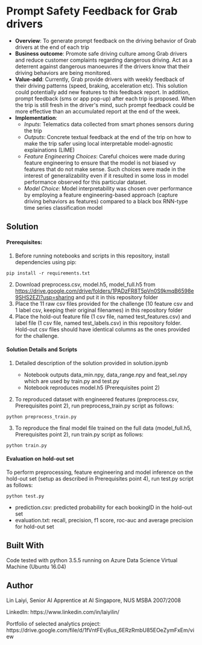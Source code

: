 # Prompt Safety Feedback for Grab drivers 

- **Overview**: To generate prompt feedback on the driving behavior of Grab drivers at the end of each trip    
- **Business outcome**: Promote safe driving culture among Grab drivers and reduce customer complaints regarding dangerous driving. Act as a deterrent against dangerous manoeuvres if the drivers know that their driving behaviors are being monitored.    
- **Value-add**: Currently, Grab provide drivers with weekly feedback of their driving patterns (speed, braking, acceleration etc). This solution could potentially add new features to this feedback report. In addition, prompt feedback (sms or app pop-up) after each trip is proposed. When the trip is still fresh in the driver's mind, such prompt feedback could be more effective than an accumulated report at the end of the week.   
- **Implementation**:
    - *Inputs*: Telematics data collected from smart phones sensors during the trip
    - *Outputs*: Concrete textual feedback at the end of the trip on how to make the trip safer using local interpretable model-agnostic explainations (LIME)
    - *Feature Engineering Choices*: Careful choices were made during feature engineering to ensure that the model is not biased vy features that do not make sense. Such choices were made in the interest of generalizability even if it resulted in some loss in model performance observed for this particular dataset. 
    - *Model Choice*: Model interpretability was chosen over performance by employing a feature engineering-based approach (capture driving behaviors as features) compared to a black box RNN-type time series classification model  

## Solution

#### Prerequisites:

1. Before running notebooks and scripts in this repository, install dependencies using pip:

<pre><code>pip install -r requirements.txt</code></pre>

2. Download preprocess.csv, model.h5, model_full.h5 from https://drive.google.com/drive/folders/1PADzFR8T5pVn0S9kmqB6598e9SHS2EZl?usp=sharing and put it in this repository folder
3. Place the 11 raw csv files provided for the challenge (10 feature csv and 1 label csv, keeping their original filenames) in this repository folder
4. Place the hold-out feature file (1 csv file, named test_features.csv) and label file (1 csv file, named test_labels.csv) in this repository folder. Hold-out csv files should have identical columns as the ones provided for the challenge.

#### Solution Details and Scripts

1. Detailed description of the solution provided in solution.ipynb
	- Notebook outputs data_min.npy, data_range.npy and feat_sel.npy which are used by train.py and test.py
	- Notebook reproduces model.h5 (Prerequisites point 2) 

2. To reproduced dataset with engineered features (preprocess.csv, Prerequisites point 2), run preprocess_train.py script as follows:

<pre><code>python preprocess_train.py</code></pre>

3. To reproduce the final model file trained on the full data (model_full.h5, Prerequisites point 2), run train.py script as follows:

<pre><code>python train.py</code></pre>

#### Evaluation on hold-out set

To perform preprocessing, feature engineering and model inference on the hold-out set (setup as described in Prerequisites point 4), run test.py script as follows:

<pre><code>python test.py</code></pre>

- prediction.csv: predicted probability for each bookingID in the hold-out set
- evaluation.txt: recall, precision, f1 score, roc-auc and average precision for hold-out set

## Built With

Code tested with python 3.5.5 running on Azure Data Science Virtual Machine (Ubuntu 16.04)

## Author

<p>Lin Laiyi, Senior AI Apprentice at AI Singapore, NUS MSBA 2007/2008</p>
<p>LinkedIn: https://www.linkedin.com/in/laiyilin/</p>
<p>Portfolio of selected analytics project: https://drive.google.com/file/d/1fVntFEvj6us_6ERzRmbU85EOeZymFxEm/view</p>